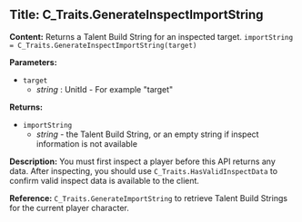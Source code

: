 ## Title: C_Traits.GenerateInspectImportString

**Content:**
Returns a Talent Build String for an inspected target.
`importString = C_Traits.GenerateInspectImportString(target)`

**Parameters:**
- `target`
  - *string* : UnitId - For example "target"

**Returns:**
- `importString`
  - *string* - the Talent Build String, or an empty string if inspect information is not available

**Description:**
You must first inspect a player before this API returns any data. After inspecting, you should use `C_Traits.HasValidInspectData` to confirm valid inspect data is available to the client.

**Reference:**
`C_Traits.GenerateImportString` to retrieve Talent Build Strings for the current player character.